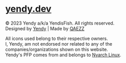 # [yendy.dev](https://yendy.dev) 

© 2023 Yendy a/k/a YendisFish. All rights reserved. \
Designed by [Yendy](https://yendy.dev) | Made by [QAEZZ](https://qaezz.dev)

All icons used belong to their respective owners. \
I, Yendy, am not endorsed nor related to any of the companies/organizations shown on this website. \
Yendy's PFP comes from and belongs to [Nyarch Linux](https://nyarchlinux.moe).
